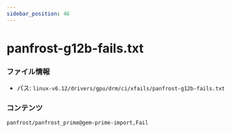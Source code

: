 ```yaml
---
sidebar_position: 46
---
```

# panfrost-g12b-fails.txt

### ファイル情報

- パス: `linux-v6.12/drivers/gpu/drm/ci/xfails/panfrost-g12b-fails.txt`

### コンテンツ

```txt
panfrost/panfrost_prime@gem-prime-import,Fail

```
